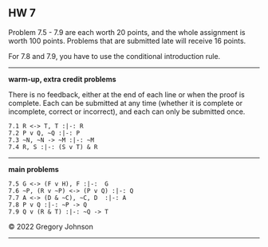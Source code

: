 ## HW 7


Problem 7.5 - 7.9 are each worth 20 points, and the whole assignment is worth 100 points. Problems that are submitted late will receive 16 points.

For 7.8 and 7.9, you have to use the conditional introduction rule.

---

**warm-up, extra credit problems**

There is no feedback, either at the end of each line or when the proof is complete. Each can be submitted at any time (whether it is complete or incomplete, correct or incorrect), and each can only be submitted once.

~~~{.ProofChecker .JohnsonSL options="fonts tabindent render exam" guides="fitch" feedback="none" points="1" late-credit="1"}
7.1 R <-> T, T :|-: R 
7.2 P v Q, ~Q :|-: P 
7.3 ~N, ~N -> ~M :|-: ~M
7.4 R, S :|-: (S v T) & R 
~~~

---

**main problems**

~~~{.ProofChecker .JohnsonSL options="fonts tabindent render" guides="fitch" points="20" late-credit="16"}
7.5 G <-> (F v H), F :|-:  G
7.6 ~P, (R v ~P) <-> (P v Q) :|-: Q
7.7 A <-> (D & ~C), ~C, D  :|-: A
7.8 P v Q :|-: ~P -> Q
7.9 Q v (R & T) :|-: ~Q -> T
~~~

&copy; 2022 Gregory Johnson 
 
---